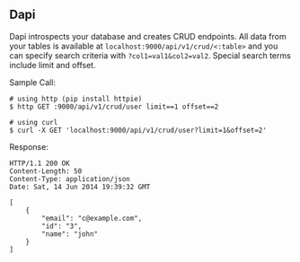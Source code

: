 ## Dapi

Dapi introspects your database and creates CRUD endpoints. All data from your tables is available at ```localhost:9000/api/v1/crud/<:table>``` and you can specify search criteria with ```?col1=val1&col2=val2```. Special search terms include limit and offset.

Sample Call:

```
# using http (pip install httpie)
$ http GET :9000/api/v1/crud/user limit==1 offset==2
```

```
# using curl
$ curl -X GET 'localhost:9000/api/v1/crud/user?limit=1&offset=2'
```

Response:

```
HTTP/1.1 200 OK
Content-Length: 50
Content-Type: application/json
Date: Sat, 14 Jun 2014 19:39:32 GMT

[
    {
        "email": "c@example.com",
        "id": "3",
        "name": "john"
    }
]
```
